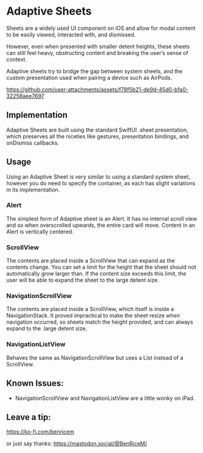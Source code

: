 # Adaptive Sheets
Sheets are a widely used UI component on iOS and allow for modal content to be easily viewed, interacted with, and dismissed. 

However, even when presented with smaller detent heights, these sheets can still feel heavy, obstructing content and breaking the user’s sense of context. 

Adaptive sheets try to bridge the gap between system sheets, and the custom presentation used when pairing a device such as AirPods. 



https://github.com/user-attachments/assets/f78f5b21-de9d-45d0-bfa0-32258aee7697



## Implementation
Adaptive Sheets are built using the standard SwiftUI .sheet presentation, which preserves all the niceties like gestures, presentation bindings, and onDismiss callbacks. 

## Usage
Using an Adaptive Sheet is very similar to using a standard system sheet, however you do need to specify the container, as each has slight variations in its implementation.

### Alert
The simplest form of Adaptive sheet is an Alert. It has no internal scroll view and so when overscrolled upwards, the entire card will move. Content in an Alert is vertically centered.

### ScrollView
The contents are placed inside a ScrollView that can expand as the contents change. You can set a limit for the height that the sheet should not automatically grow larger than. If the content size exceeds this limit, the user will be able to expand the sheet to the large detent size.

### NavigationScrollView
The contents are placed inside a ScrollView, which itself is inside a NavigationStack. It proved impractical to make the sheet resize when navigation occurred, so sheets match the height provided, and can always expand to the .large detent size.

### NavigationListView
Behaves the same as NavigationScrollView but uses a List instead of a ScrollView.

## Known Issues:
- NavigationScrollView and NavigationListView are a little wonky on iPad.

## Leave a tip:
https://ko-fi.com/benricem

or just say thanks: https://mastodon.social/@BenRiceM/
